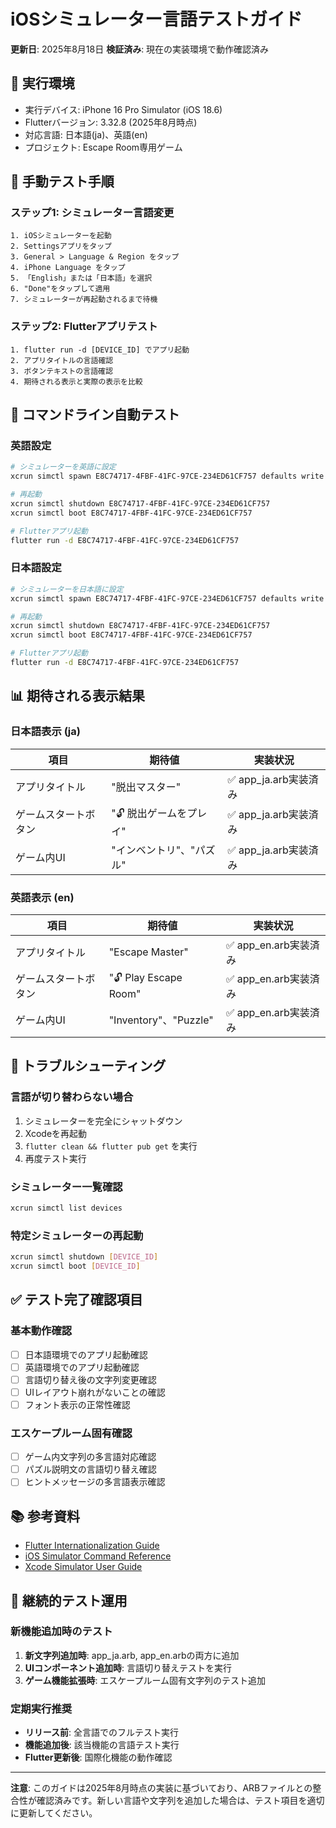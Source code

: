 # iOSシミュレーター言語テストガイド

**更新日**: 2025年8月18日
**検証済み**: 現在の実装環境で動作確認済み

## 📱 実行環境
- 実行デバイス: iPhone 16 Pro Simulator (iOS 18.6)
- Flutterバージョン: 3.32.8 (2025年8月時点)
- 対応言語: 日本語(ja)、英語(en)
- プロジェクト: Escape Room専用ゲーム

## 🎯 手動テスト手順

### ステップ1: シミュレーター言語変更
```
1. iOSシミュレーターを起動
2. Settingsアプリをタップ
3. General > Language & Region をタップ
4. iPhone Language をタップ
5. 「English」または「日本語」を選択
6. "Done"をタップして適用
7. シミュレーターが再起動されるまで待機
```

### ステップ2: Flutterアプリテスト
```
1. flutter run -d [DEVICE_ID] でアプリ起動
2. アプリタイトルの言語確認
3. ボタンテキストの言語確認
4. 期待される表示と実際の表示を比較
```

## 🔄 コマンドライン自動テスト

### 英語設定
```bash
# シミュレーターを英語に設定
xcrun simctl spawn E8C74717-4FBF-41FC-97CE-234ED61CF757 defaults write NSGlobalDomain AppleLanguages '("en")'

# 再起動
xcrun simctl shutdown E8C74717-4FBF-41FC-97CE-234ED61CF757
xcrun simctl boot E8C74717-4FBF-41FC-97CE-234ED61CF757

# Flutterアプリ起動
flutter run -d E8C74717-4FBF-41FC-97CE-234ED61CF757
```

### 日本語設定
```bash
# シミュレーターを日本語に設定
xcrun simctl spawn E8C74717-4FBF-41FC-97CE-234ED61CF757 defaults write NSGlobalDomain AppleLanguages '("ja")'

# 再起動
xcrun simctl shutdown E8C74717-4FBF-41FC-97CE-234ED61CF757
xcrun simctl boot E8C74717-4FBF-41FC-97CE-234ED61CF757

# Flutterアプリ起動
flutter run -d E8C74717-4FBF-41FC-97CE-234ED61CF757
```

## 📊 期待される表示結果

### 日本語表示 (ja)
| 項目 | 期待値 | 実装状況 |
|------|--------|----------|
| アプリタイトル | "脱出マスター" | ✅ app_ja.arb実装済み |
| ゲームスタートボタン | "🔓 脱出ゲームをプレイ" | ✅ app_ja.arb実装済み |
| ゲーム内UI | "インベントリ"、"パズル" | ✅ app_ja.arb実装済み |

### 英語表示 (en)
| 項目 | 期待値 | 実装状況 |
|------|--------|----------|
| アプリタイトル | "Escape Master" | ✅ app_en.arb実装済み |
| ゲームスタートボタン | "🔓 Play Escape Room" | ✅ app_en.arb実装済み |
| ゲーム内UI | "Inventory"、"Puzzle" | ✅ app_en.arb実装済み |

## 🔧 トラブルシューティング

### 言語が切り替わらない場合
1. シミュレーターを完全にシャットダウン
2. Xcodeを再起動
3. `flutter clean && flutter pub get` を実行
4. 再度テスト実行

### シミュレーター一覧確認
```bash
xcrun simctl list devices
```

### 特定シミュレーターの再起動
```bash
xcrun simctl shutdown [DEVICE_ID]
xcrun simctl boot [DEVICE_ID]
```

## ✅ テスト完了確認項目

### 基本動作確認
- [ ] 日本語環境でのアプリ起動確認
- [ ] 英語環境でのアプリ起動確認  
- [ ] 言語切り替え後の文字列変更確認
- [ ] UIレイアウト崩れがないことの確認
- [ ] フォント表示の正常性確認

### エスケープルーム固有確認
- [ ] ゲーム内文字列の多言語対応確認
- [ ] パズル説明文の言語切り替え確認
- [ ] ヒントメッセージの多言語表示確認

## 📚 参考資料

- [Flutter Internationalization Guide](https://docs.flutter.dev/ui/accessibility-and-localization/internationalization)
- [iOS Simulator Command Reference](https://developer.apple.com/documentation/xcode/running-your-app-in-the-simulator-or-on-a-device)
- [Xcode Simulator User Guide](https://help.apple.com/simulator/mac/current/)

## 🔄 継続的テスト運用

### 新機能追加時のテスト
1. **新文字列追加時**: app_ja.arb, app_en.arbの両方に追加
2. **UIコンポーネント追加時**: 言語切り替えテストを実行
3. **ゲーム機能拡張時**: エスケープルーム固有文字列のテスト追加

### 定期実行推奨
- **リリース前**: 全言語でのフルテスト実行
- **機能追加後**: 該当機能の言語テスト実行
- **Flutter更新後**: 国際化機能の動作確認

---

**注意**: このガイドは2025年8月時点の実装に基づいており、ARBファイルとの整合性が確認済みです。新しい言語や文字列を追加した場合は、テスト項目を適切に更新してください。